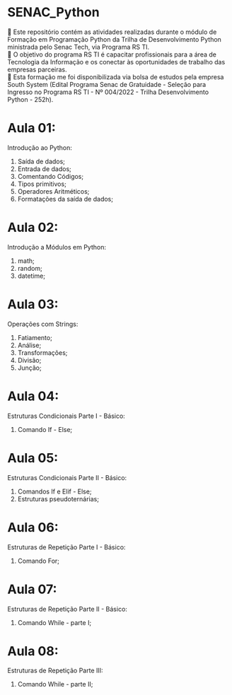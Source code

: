 # SENAC_Python

📌 Este repositório contém as atividades realizadas durante o módulo de Formação em Programação Python da Trilha de Desenvolvimento Python ministrada pelo Senac Tech, via Programa RS TI. <br>
📌 O objetivo do programa RS TI é capacitar profissionais para a área de Tecnologia da Informação e os conectar às oportunidades de trabalho das empresas parceiras. <br>
📌 Esta formação me foi disponibilizada via bolsa de estudos pela empresa South System (Edital Programa Senac de Gratuidade - Seleção para Ingresso no Programa RS TI - Nº 004/2022 - Trilha Desenvolvimento Python - 252h).

# Aula 01:
Introdução ao Python: <br>
1) Saída de dados;
2) Entrada de dados;
3) Comentando Códigos;
4) Tipos primitivos;
5) Operadores Aritméticos;
6) Formatações da saída de dados;

# Aula 02:
Introdução a Módulos em Python: <br>
1) math;
2) random;
3) datetime;

# Aula 03:
Operações com Strings: <br>
1) Fatiamento;
2) Análise;
3) Transformações;
4) Divisão;
5) Junção;

# Aula 04:
Estruturas Condicionais Parte I - Básico: <br>
1) Comando If - Else;

# Aula 05:
Estruturas Condicionais Parte II - Básico: <br>
1) Comandos If e Elif - Else;
2) Estruturas pseudoternárias;

# Aula 06:
Estruturas de Repetição Parte I - Básico: <br>
1) Comando For;

# Aula 07:
Estruturas de Repetição Parte II - Básico: <br>
1) Comando While - parte I;

# Aula 08:
Estruturas de Repetição Parte III: <br>
1) Comando While - parte II;
